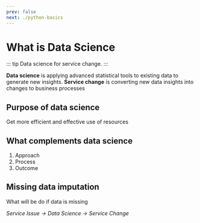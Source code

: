 ```yaml
---
prev: false
next: ./python-basics
---
```


# What is Data Science

::: tip
Data science for service change.
:::

**Data science** is applying advanced statistical tools to existing data to generate new insights.
**Service change** is converting new data insights into changes to business processes

## Purpose of data science
Get more efficient and effective use of resources

## What complements data science

1. Approach
2. Process
3. Outcome

## Missing data imputation
What will be do if data is missing

*Service Issue -> Data Science -> Service Change*
